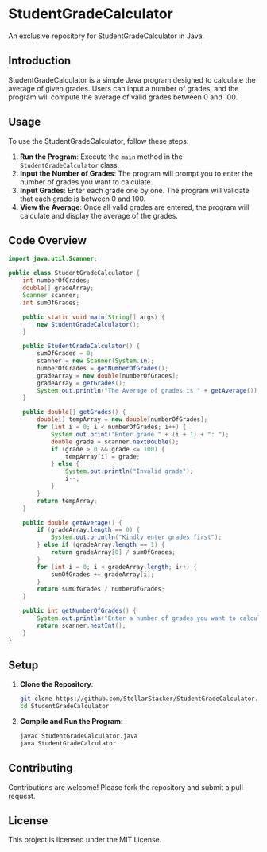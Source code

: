 

# StudentGradeCalculator

An exclusive repository for StudentGradeCalculator in Java.

## Introduction

StudentGradeCalculator is a simple Java program designed to calculate the average of given grades. Users can input a number of grades, and the program will compute the average of valid grades between 0 and 100.

## Usage

To use the StudentGradeCalculator, follow these steps:

1. **Run the Program**: Execute the `main` method in the `StudentGradeCalculator` class.
2. **Input the Number of Grades**: The program will prompt you to enter the number of grades you want to calculate.
3. **Input Grades**: Enter each grade one by one. The program will validate that each grade is between 0 and 100.
4. **View the Average**: Once all valid grades are entered, the program will calculate and display the average of the grades.

## Code Overview

```java
import java.util.Scanner;

public class StudentGradeCalculator {
    int numberOfGrades;
    double[] gradeArray;
    Scanner scanner;
    int sumOfGrades;

    public static void main(String[] args) {
        new StudentGradeCalculator();
    }

    public StudentGradeCalculator() {
        sumOfGrades = 0;
        scanner = new Scanner(System.in);
        numberOfGrades = getNumberOfGrades();
        gradeArray = new double[numberOfGrades];
        gradeArray = getGrades();
        System.out.println("The Average of grades is " + getAverage());
    }

    public double[] getGrades() {
        double[] tempArray = new double[numberOfGrades];
        for (int i = 0; i < numberOfGrades; i++) {
            System.out.print("Enter grade " + (i + 1) + ": ");
            double grade = scanner.nextDouble();
            if (grade > 0 && grade <= 100) {
                tempArray[i] = grade;
            } else {
                System.out.println("Invalid grade");
                i--;
            }
        }
        return tempArray;
    }

    public double getAverage() {
        if (gradeArray.length == 0) {
            System.out.println("Kindly enter grades first");
        } else if (gradeArray.length == 1) {
            return gradeArray[0] / sumOfGrades;
        }
        for (int i = 0; i < gradeArray.length; i++) {
            sumOfGrades += gradeArray[i];
        }
        return sumOfGrades / numberOfGrades;
    }

    public int getNumberOfGrades() {
        System.out.println("Enter a number of grades you want to calculate: ");
        return scanner.nextInt();
    }
}
```

## Setup

1. **Clone the Repository**:
   ```bash
   git clone https://github.com/StellarStacker/StudentGradeCalculator.git
   cd StudentGradeCalculator
   ```

2. **Compile and Run the Program**:
   ```bash
   javac StudentGradeCalculator.java
   java StudentGradeCalculator
   ```

## Contributing

Contributions are welcome! Please fork the repository and submit a pull request.

## License

This project is licensed under the MIT License.

